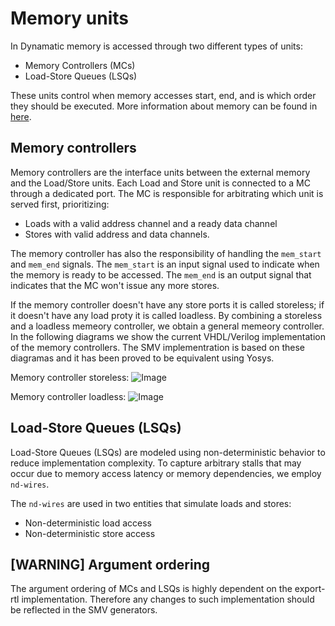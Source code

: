 # Memory units

In Dynamatic memory is accessed through two different types of units:
- Memory Controllers (MCs)
- Load-Store Queues (LSQs)

These units control when memory accesses start, end, and is which order they should be executed. More information about memory can be found in [here](https://github.com/EPFL-LAP/dynamatic/blob/main/docs/Specs/CircuitInterface.md).


## Memory controllers

Memory controllers are the interface units between the external memory and the Load/Store units. Each Load and Store unit is connected to a MC through a dedicated port. The MC is responsible for arbitrating which unit is served first, prioritizing:
- Loads with a valid address channel and a ready data channel
- Stores with valid address and data channels.

The memory controller has also the responsibility of handling the `mem_start` and `mem_end` signals. The `mem_start` is an input signal used to indicate when the memory is ready to be accessed. The `mem_end` is an output signal that indicates that the MC won't issue any more stores.

If the memory controller doesn't have any store ports it is called storeless; if it doesn't have any load proty it is called loadless. By combining a storeless and a loadless memeory controller, we obtain a general memeory controller.
In the following diagrams we show the current VHDL/Verilog implementation of the memory controllers. The SMV implementration is based on these diagramas and it has been proved to be equivalent using Yosys.

Memory controller storeless:
![Image](https://github.com/user-attachments/assets/09766580-2037-4f32-a33b-f64a58f217d8)

Memory controller loadless:
![Image](https://github.com/user-attachments/assets/68eff081-3adc-4fdc-89e7-789c4ebbc2f6)

## Load-Store Queues (LSQs)

Load-Store Queues (LSQs) are modeled using non-deterministic behavior to reduce implementation complexity. To capture arbitrary stalls that may occur due to memory access latency or memory dependencies, we employ `nd-wires`.

The `nd-wires` are used in two entities that simulate loads and stores:
- Non-deterministic load access
- Non-deterministic store access

## [WARNING] Argument ordering

The argument ordering of MCs and LSQs is highly dependent on the export-rtl implementation. Therefore any changes to such implementation should be reflected in the SMV generators.